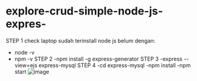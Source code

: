 # explore-crud-simple-node-js-expres-


STEP 1 
check laptop sudah terinstall node js belum dengan:
- node -v
- npm -v
STEP 2
-npm install -g express-generator
STEP 3
-express --view=ejs express-mysql
STEP 4
-cd express-mysql
-npm install
-npm start
![image](https://github.com/engkoskostaman97/explore-crud-simple-node-js-expres-/assets/110719940/00855e26-9a61-4567-9faf-7096fe7a30b7)
